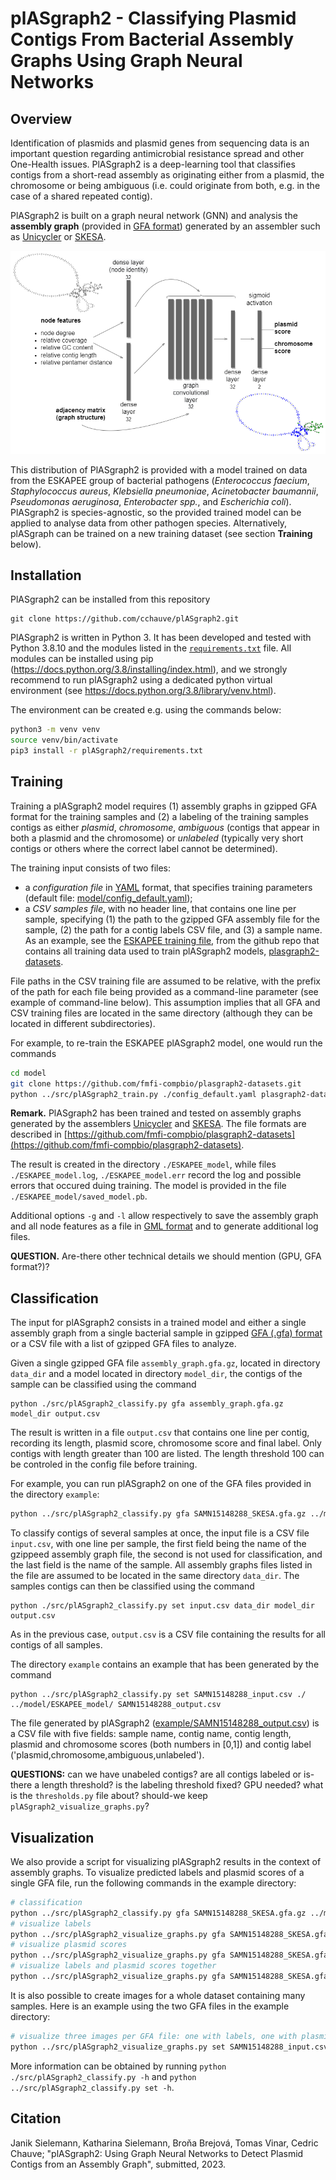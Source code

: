 # plASgraph2 - Classifying Plasmid Contigs From Bacterial Assembly Graphs Using Graph Neural Networks

## Overview

Identification of plasmids and plasmid genes from sequencing data is an important question regarding antimicrobial resistance spread and other One-Health issues. PlASgraph2 is a deep-learning tool that classifies contigs from a short-read assembly as originating either from a plasmid, the chromosome or being ambiguous (i.e. could originate from both, e.g. in the case of a shared repeated contig). 

PlASgraph2 is built on a graph neural network (GNN) and analysis the **assembly graph** (provided in <a href="http://gfa-spec.github.io/GFA-spec/">GFA format</a>) generated by an assembler such as <a href="https://github.com/rrwick/Unicycler">Unicycler</a> or <a href="https://github.com/ncbi/SKESA">SKESA</a>. 

<p align="center">
  <img src="/doc/plASgraph2_architecture.png" alt="drawing" width="600"/>
</p>

This distribution of PlASgraph2 is provided with a model trained on data from the ESKAPEE group of bacterial pathogens (*Enterococcus faecium*, *Staphylococcus aureus*, *Klebsiella pneumoniae*, *Acinetobacter baumannii*, *Pseudomonas aeruginosa*, *Enterobacter spp.*, and *Escherichia coli*). PlASgraph2 is species-agnostic, so the provided trained model can be applied to analyse data from other pathogen species. Alternatively, plASgraph can be trained on a new training dataset (see section **Training** below).

## Installation
PlASgraph2 can be installed from this repository 

~~~
git clone https://github.com/cchauve/plASgraph2.git
~~~

PlASgraph2 is written in Python 3. It has been developed and tested with Python 3.8.10 and the modules listed in the [`requirements.txt`](./requirements.txt) file. 
All modules can be installed using pip (https://docs.python.org/3.8/installing/index.html), and we strongly recommend to run plASgraph2 using a dedicated python virtual environment (see https://docs.python.org/3.8/library/venv.html).

The environment can be created e.g. using the commands below:
```bash
python3 -m venv venv
source venv/bin/activate
pip3 install -r plASgraph2/requirements.txt
```

## Training

Training a plASgraph2 model requires (1) assembly graphs in gzipped GFA format for the training samples and (2) a labeling of the training samples contigs as either *plasmid*, *chromosome*, *ambiguous* (contigs that appear in both a plasmid and the chromosome) or *unlabeled* (typically very short contigs or others where the correct label cannot be determined).

The training input consists of two files:
- a *configuration file* in <a href="https://yaml.org/">YAML</a> format, that specifies training parameters
(default file: [model/config_default.yaml](./model/config_default.yaml));
- a *CSV samples file*, with no header line, that contains one line per sample, specifying (1) the path to the gzipped GFA assembly file for the sample, (2) the path for a contig labels CSV file, and (3) a sample name. As an example, see the [ESKAPEE training file](https://github.com/fmfi-compbio/plasgraph2-datasets/blob/master/eskapee-train.csv), from the github repo that contains all training data used to train plASgraph2 models, [plasgraph2-datasets](https://github.com/fmfi-compbio/plasgraph2-datasets).

File paths in the CSV training file are assumed to be relative, with the prefix of the path for each file being provided as a command-line parameter (see example of command-line below). This assumption implies that all GFA and CSV training files are located in the same directory (although they can be located in different subdirectories).

For example, to re-train the ESKAPEE plASgraph2 model, one would run the commands
```bash
cd model
git clone https://github.com/fmfi-compbio/plasgraph2-datasets.git
python ../src/plASgraph2_train.py ./config_default.yaml plasgraph2-datasets/eskapee-train.csv plasgraph2-datasets/ ./ESKAPEE_model > ./ESKAPEE_model.log 2> ./ESKAPEE_model.err
```

**Remark.** PlASgraph2 has been trained and tested on assembly graphs generated by the assemblers <a href="https://github.com/rrwick/Unicycler">Unicycler</a> and <a href="https://github.com/ncbi/SKESA">SKESA</a>. The file formats are described in
[https://github.com/fmfi-compbio/plasgraph2-datasets](https://github.com/fmfi-compbio/plasgraph2-datasets).

The result is created in the directory `./ESKAPEE_model`, while files `./ESKAPEE_model.log`, `./ESKAPEE_model.err` record the log and possible errors that occured duing training. The model is provided in the file `./ESKAPEE_model/saved_model.pb`.

Additional options `-g` and `-l` allow respectively to save the assembly graph and all node features as a file in [GML format](https://networkx.org/documentation/stable/reference/readwrite/gml.html) and to generate additional log files.

**QUESTION.** Are-there other technical details we should mention (GPU, GFA format?)?

## Classification

The input for plASgraph2 consists in a trained model and either a single assembly graph from a single bacterial sample in gzipped <a href="http://gfa-spec.github.io/GFA-spec/">GFA (.gfa) format</a> or a CSV file with a list of gzipped GFA files to analyze.

Given a single gzipped GFA file `assembly_graph.gfa.gz`, located in directory `data_dir` and a model located in directory `model_dir`, the contigs of the sample can be classified using the command

```
python ./src/plASgraph2_classify.py gfa assembly_graph.gfa.gz model_dir output.csv
```

The result is written in a file `output.csv` that contains one line per contig, recording its length, plasmid score, chromosome score and final label. Only contigs with length greater than 100 are listed. The length threshold 100 can be controled in the config file before training.

For example, you can run plASgraph2 on one of the GFA files provided in the directory `example`:
```bash
python ../src/plASgraph2_classify.py gfa SAMN15148288_SKESA.gfa.gz ../model/ESKAPEE_model/ SAMN15148288_SKESA_output.csv
```

To classify contigs of several samples at once, the input file is a CSV file `input.csv`, with one line per sample, the first field being the name of the gzippeed assembly graph file, the second is not used for classification, and the last field is the name of the sample. 
All assembly graphs files listed in the file are assumed to be located in the same directory `data_dir`. 
The samples contigs can then be classified using the command

```
python ./src/plASgraph2_classify.py set input.csv data_dir model_dir output.csv
```

As in the previous case, `output.csv` is a CSV file containing the results for all contigs of all samples.

The directory `example` contains an example that has been generated by the command

```
python ../src/plASgraph2_classify.py set SAMN15148288_input.csv ./ ../model/ESKAPEE_model/ SAMN15148288_output.csv
```

The file generated by plASgraph2 ([example/SAMN15148288_output.csv](example/SAMN15148288_output.csv)) is a CSV file with five fields:
sample name, contig name, contig length, plasmid and chromosome scores (both numbers in [0,1]) and contig label ('plasmid,chromosome,ambiguous,unlabeled').

**QUESTIONS:** can we have unabeled contigs? are all contigs labeled or is-there a length threshold? is the labeling threshold fixed? GPU needed? what is the `thresholds.py` file about? should-we keep `plASgraph2_visualize_graphs.py`?

## Visualization

We also provide a script for visualizing plASgraph2 results in the context of assembly graphs. To visualize predicted labels and plasmid scores of a single GFA file, run the following commands in the example directory:

```bash
# classification
python ../src/plASgraph2_classify.py gfa SAMN15148288_SKESA.gfa.gz ../model/ESKAPEE_model/ SAMN15148288_SKESA_output.csv
# visualize labels
python ../src/plASgraph2_visualize_graphs.py gfa SAMN15148288_SKESA.gfa.gz SAMN15148288_SKESA_output.csv label SAMN15148288_SKESA_labels.png
# visualize plasmid scores
python ../src/plASgraph2_visualize_graphs.py gfa SAMN15148288_SKESA.gfa.gz SAMN15148288_SKESA_output.csv plasmid_score SAMN15148288_SKESA_scores.png
# visualize labels and plasmid scores together
python ../src/plASgraph2_visualize_graphs.py gfa SAMN15148288_SKESA.gfa.gz SAMN15148288_SKESA_output.csv label:plasmid_score SAMN15148288_SKESA_labels_scores.png
```

It is also possible to create images for a whole dataset containing many samples. Here is an example using the two GFA files in the example directory:

```bash
# visualize three images per GFA file: one with labels, one with plasmid scores and one with both combined
python ../src/plASgraph2_visualize_graphs.py set SAMN15148288_input.csv ./ SAMN15148288_output.csv label,plasmid_score,label:plasmid_score figures/
```

More information can be obtained by running `python ./src/plASgraph2_classify.py -h` and `python ../src/plASgraph2_classify.py set -h`.


## Citation
Janik Sielemann, Katharina Sielemann, Broňa Brejová, Tomas Vinar, Cedric Chauve; "plASgraph2: Using Graph Neural Networks to Detect Plasmid Contigs from an Assembly Graph", submitted, 2023.
